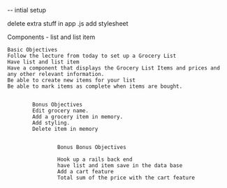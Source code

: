 --  intial setup

delete extra stuff in app .js
add stylesheet


Components -  list and list item

    Basic Objectives
    Follow the lecture from today to set up a Grocery List
    Have list and list item
    Have a component that displays the Grocery List Items and prices and any other relevant information.
    Be able to create new items for your list
    Be able to mark items as complete when items are bought.
            
            
            Bonus Objectives
            Edit grocery name.
            Add a grocery item in memory.
            Add styling.
            Delete item in memory
            

                    Bonus Bonus Objectives

                    Hook up a rails back end
                    have list and item save in the data base
                    Add a cart feature
                    Total sum of the price with the cart feature